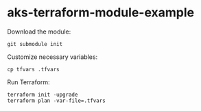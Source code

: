 # aks-terraform-module-example

Download the module:
```
git submodule init
```

Customize necessary variables:
```
cp tfvars .tfvars
```

Run Terraform:
```
terraform init -upgrade
terraform plan -var-file=.tfvars
```

